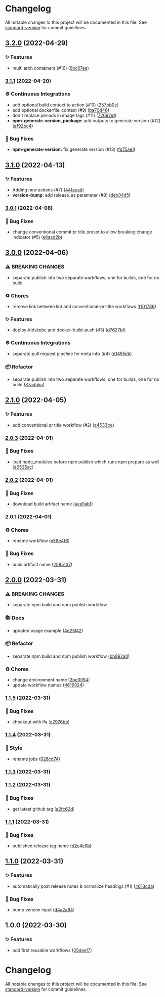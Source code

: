 # Changelog

All notable changes to this project will be documented in this file. See [standard-version](https://github.com/conventional-changelog/standard-version) for commit guidelines.

## [3.2.0](https://github.com/KL-Engineering/github-action-workflows/branches/compare/v3.2.0%0Dv3.1.1) (2022-04-29)


### ✨ Features

* multi arch containers (#16) ([6bc07ea](https://github.com/KL-Engineering/github-action-workflows/commits/6bc07ea0fbe8b691ca69533f42280b659061251b))

### [3.1.1](https://github.com/KL-Engineering/github-action-workflows/branches/compare/v3.1.1%0Dv3.1.0) (2022-04-20)


### ⚙️ Continuous Integrations

* add optional build context to action (#10) ([257bb0e](https://github.com/KL-Engineering/github-action-workflows/commits/257bb0e28fbe6163c9c7e333471aa571bd226bf0))
* add optional dockerfile_context (#9) ([ba70d46](https://github.com/KL-Engineering/github-action-workflows/commits/ba70d467ab03c339edc93ca849837b6a860981fe))
* don't replace periods in image tags (#11) ([72697e1](https://github.com/KL-Engineering/github-action-workflows/commits/72697e1014be51b7e1879f115eb1db31817baa70))
* **npm-generate-version, package:** add outputs to generate version (#12) ([af92bc4](https://github.com/KL-Engineering/github-action-workflows/commits/af92bc4dae9521b06053761eefba78151c529f2a))


### 🐛 Bug Fixes

* **npm-generate-version:** fix generate version (#13) ([fd75ae1](https://github.com/KL-Engineering/github-action-workflows/commits/fd75ae138cbb40d666d49b091ec2a4220a0ebeb3))

## [3.1.0](https://github.com/KL-Engineering/github-action-workflows/branches/compare/v3.1.0%0Dv3.0.1) (2022-04-13)


### ✨ Features

* Adding new actions (#7) ([44facad](https://github.com/KL-Engineering/github-action-workflows/commits/44facad37173b9cc3f13b5ebdb562307577f5d18))
* **version-bump:** add release_as parameter (#8) ([deb04d5](https://github.com/KL-Engineering/github-action-workflows/commits/deb04d5abaf4aaa5fbc72d3e06ee345c9e693df7))

### [3.0.1](https://github.com/KL-Engineering/github-action-workflows/branches/compare/v3.0.1%0Dv3.0.0) (2022-04-08)


### 🐛 Bug Fixes

* change conventional commit pr title preset to allow breaking change indicator (#5) ([e6aad2b](https://github.com/KL-Engineering/github-action-workflows/commits/e6aad2bcb1956551522e294540c8230826db2c9a))

## [3.0.0](https://github.com/KL-Engineering/github-action-workflows/branches/compare/v3.0.0%0Dv2.1.0) (2022-04-06)


### ⚠ BREAKING CHANGES

* separate publish into two separate workflows, one for builds, one for no build

### ♻️ Chores

* remove link between lint and conventional-pr-title workflows ([f101786](https://github.com/KL-Engineering/github-action-workflows/commits/f101786e58a6502aa3e9497e5c58ece47251e515))


### ✨ Features

* deploy-kidskube and docker-build-push (#3) ([d7627bf](https://github.com/KL-Engineering/github-action-workflows/commits/d7627bfc846394fb145167fb5cbca14c32855d4c))


### ⚙️ Continuous Integrations

* separate pull request pipeline for meta info (#4) ([d1455db](https://github.com/KL-Engineering/github-action-workflows/commits/d1455dbd0abaa8420746a551406589335b492246))


### 📦 Refactor

* separate publish into two separate workflows, one for builds, one for no build ([37adb5c](https://github.com/KL-Engineering/github-action-workflows/commits/37adb5ca092f5831f703610b125d8cd7d8c2566a))

## [2.1.0](https://github.com/KL-Engineering/github-action-workflows/branches/compare/v2.1.0%0Dv2.0.3) (2022-04-05)


### ✨ Features

* add conventional pr title workflow (#2) ([a4533be](https://github.com/KL-Engineering/github-action-workflows/commits/a4533beb2a1b4f84b4509fdabc60c66e7d5b8e6b))

### [2.0.3](https://github.com/KL-Engineering/github-action-workflows/branches/compare/v2.0.3%0Dv2.0.2) (2022-04-01)


### 🐛 Bug Fixes

* load node_modules before npm publish which runs npm prepare as well ([a6535ac](https://github.com/KL-Engineering/github-action-workflows/commits/a6535ac497bd64c36c3d1fef009e5c468f863b11))

### [2.0.2](https://github.com/KL-Engineering/github-action-workflows/branches/compare/v2.0.2%0Dv2.0.1) (2022-04-01)


### 🐛 Bug Fixes

* download build artifact name ([aea9ab1](https://github.com/KL-Engineering/github-action-workflows/commits/aea9ab122e34bb61327e3fa3789eaaaa25deaacf))

### [2.0.1](https://github.com/KL-Engineering/github-action-workflows/branches/compare/v2.0.1%0Dv2.0.0) (2022-04-01)


### ♻️ Chores

* rename workflow ([e56e4f8](https://github.com/KL-Engineering/github-action-workflows/commits/e56e4f8239369591254d4bc4f783e879399680c2))


### 🐛 Bug Fixes

* build artifact name ([2595137](https://github.com/KL-Engineering/github-action-workflows/commits/2595137116d9002a8e0f4ef8d11173088a7b9111))

## [2.0.0](https://github.com/KL-Engineering/github-action-workflows/branches/compare/v2.0.0%0Dv1.1.5) (2022-03-31)


### ⚠ BREAKING CHANGES

* separate npm build and npm publish workflow

### 📚 Docs

* updated usage example ([4e25f42](https://github.com/KL-Engineering/github-action-workflows/commits/4e25f427312e18f44727ec26850483676d59d70b))


### 📦 Refactor

* separate npm build and npm publish workflow ([bb892a0](https://github.com/KL-Engineering/github-action-workflows/commits/bb892a02bc38763b462ea13c46f537e9cf3c88f3))


### ♻️ Chores

* change environment name ([3be3054](https://github.com/KL-Engineering/github-action-workflows/commits/3be3054c7890963a2e8be3fc372f5cc9018f42ca))
* update workflow names ([4619924](https://github.com/KL-Engineering/github-action-workflows/commits/46199240da6efb2e097ceda7b7c47398623455e0))

### [1.1.5](https://github.com/KL-Engineering/github-action-workflows/branches/compare/v1.1.5%0Dv1.1.4) (2022-03-31)


### 🐛 Bug Fixes

* checkout with lfs ([c2976bb](https://github.com/KL-Engineering/github-action-workflows/commits/c2976bb1b5b70e072987fb64b65ed814fa6c1652))

### [1.1.4](https://github.com/KL-Engineering/github-action-workflows/branches/compare/v1.1.4%0Dv1.1.3) (2022-03-31)


### 💎 Style

* rename jobs ([028cd74](https://github.com/KL-Engineering/github-action-workflows/commits/028cd741f7e2a95ea782f2757eef62ab2f1bfcad))

### [1.1.3](https://github.com/KL-Engineering/github-action-workflows/branches/compare/v1.1.3%0Dv1.1.2) (2022-03-31)

### [1.1.2](https://github.com/KL-Engineering/github-action-workflows/branches/compare/v1.1.2%0Dv1.1.1) (2022-03-31)


### 🐛 Bug Fixes

* get latest github tag ([a2fc62d](https://github.com/KL-Engineering/github-action-workflows/commits/a2fc62d577886f290b78c4650873111b28191e2f))

### [1.1.1](https://github.com/KL-Engineering/github-action-workflows/branches/compare/v1.1.1%0Dv1.1.0) (2022-03-31)


### 🐛 Bug Fixes

* published release tag name ([d2c4e0b](https://github.com/KL-Engineering/github-action-workflows/commits/d2c4e0bbbd298952141618450c6d68b3e21894a8))

## [1.1.0](https://github.com/KL-Engineering/github-action-workflows/branches/compare/v1.1.0%0Dv1.0.0) (2022-03-31)


### ✨ Features

* automatically post release notes & normalize headings (#1) ([4613cda](https://github.com/KL-Engineering/github-action-workflows/commits/4613cda40e717d35557b4c0bfcd9e0b632fbdcef))


### 🐛 Bug Fixes

* bump version input ([d4a2a84](https://github.com/KL-Engineering/github-action-workflows/commits/d4a2a846b7894b264f34e31031e8814d4342a020))

## 1.0.0 (2022-03-30)


### ✨ Features

* add first reusable workflows ([05dee17](https://github.com/KL-Engineering/github-action-workflows/commits/05dee17313ee0436a8e3ae2041ba8d620fc515da))

# Changelog

All notable changes to this project will be documented in this file. See [standard-version](https://github.com/conventional-changelog/standard-version) for commit guidelines.
